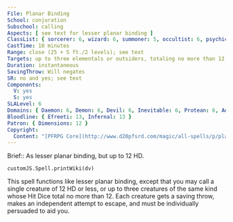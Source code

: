 ```yaml
---
File: Planar Binding
School: conjuration
Subschool: calling
Aspects: [ see text for lesser planar binding ]
ClassList: { sorcerer: 6, wizard: 6, summoner: 5, occultist: 6, psychic: 6, unchained summoner: 6 }
CastTime: 10 minutes
Range: close (25 + 5 ft./2 levels); see text
Targets: up to three elementals or outsiders, totaling no more than 12 HD, no two of which can be more than 30 ft. apart when they appear
Duration: instantaneous
SavingThrow: Will negates
SR: no and yes; see text
Components:
  V: yes
  S: yes
SLALevel: 6
Domains: { Daemon: 6, Demon: 6, Devil: 6, Inevitable: 6, Protean: 6, Aeon: 6, Void: 6 }
Bloodline: { Efreeti: 13, Infernal: 13 }
Patron: { Dimensions: 12 }
Copyright:
  Content: "[PFRPG Core](http://www.d20pfsrd.com/magic/all-spells/p/planar-binding)"
---
```

Brief:: As lesser planar binding, but up to 12 HD.

```dataviewjs
customJS.Spell.printWiki(dv)
```

This spell functions like lesser planar binding, except that you may call a single creature of 12 HD or less, or up to three creatures of the same kind whose Hit Dice total no more than 12. Each creature gets a saving throw, makes an independent attempt to escape, and must be individually persuaded to aid you.

